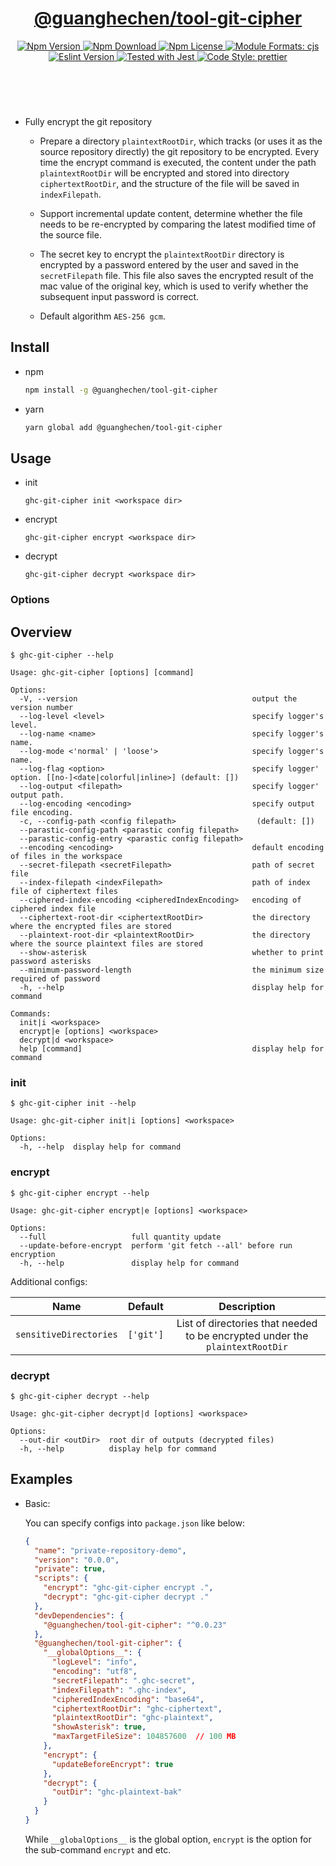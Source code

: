 <header>
  <h1 align="center">
    <a href="https://github.com/guanghechen/guanghechen/tree/main/packages/tool-git-cipher#readme">@guanghechen/tool-git-cipher</a>
  </h1>
  <div align="center">
    <a href="https://www.npmjs.com/package/@guanghechen/tool-git-cipher">
      <img
        alt="Npm Version"
        src="https://img.shields.io/npm/v/@guanghechen/tool-git-cipher.svg"
      />
    </a>
    <a href="https://www.npmjs.com/package/@guanghechen/tool-git-cipher">
      <img
        alt="Npm Download"
        src="https://img.shields.io/npm/dm/@guanghechen/tool-git-cipher.svg"
      />
    </a>
    <a href="https://www.npmjs.com/package/@guanghechen/tool-git-cipher">
      <img
        alt="Npm License"
        src="https://img.shields.io/npm/l/@guanghechen/tool-git-cipher.svg"
      />
    </a>
    <a href="#install">
      <img
        alt="Module Formats: cjs"
        src="https://img.shields.io/badge/module_formats-cjs-green.svg"
      />
    </a>
    <a href="https://github.com/facebook/jest">
      <img
        alt="Eslint Version"
        src="https://img.shields.io/npm/dependency-version/@guanghechen/tool-git-cipher/peer/jest"
      />
    </a>
    <a href="https://github.com/facebook/jest">
      <img
        alt="Tested with Jest"
        src="https://img.shields.io/badge/tested_with-jest-9c465e.svg"
      />
    </a>
    <a href="https://github.com/prettier/prettier">
      <img
        alt="Code Style: prettier"
        src="https://img.shields.io/badge/code_style-prettier-ff69b4.svg?style=flat-square"
      />
    </a>
  </div>
</header>
<br/>


* Fully encrypt the git repository

  - Prepare a directory `plaintextRootDir`, which tracks (or uses it as the 
    source repository directly) the git repository to be encrypted. Every time
    the encrypt command is executed, the content under the path `plaintextRootDir`
    will be encrypted and stored into directory `ciphertextRootDir`, and the
    structure of the file will be saved in `indexFilepath`.

  - Support incremental update content, determine whether the file needs to be
    re-encrypted by comparing the latest modified time of the source file.

  - The secret key to encrypt the `plaintextRootDir` directory is encrypted by
    a password entered by the user and saved in the `secretFilepath` file. This
    file also saves the encrypted result of the mac value of the original key,
    which is used to verify whether the subsequent input password is correct.

  - Default algorithm `AES-256 gcm`.


## Install

* npm

  ```bash
  npm install -g @guanghechen/tool-git-cipher
  ```

* yarn

  ```bash
  yarn global add @guanghechen/tool-git-cipher
  ```

## Usage

* init
  ```shell
  ghc-git-cipher init <workspace dir>
  ```

* encrypt
  ```shell
  ghc-git-cipher encrypt <workspace dir>
  ```

* decrypt
  ```shell
  ghc-git-cipher decrypt <workspace dir>
  ```

### Options

## Overview

```shell
$ ghc-git-cipher --help

Usage: ghc-git-cipher [options] [command]

Options:
  -V, --version                                       output the version number
  --log-level <level>                                 specify logger's level.
  --log-name <name>                                   specify logger's name.
  --log-mode <'normal' | 'loose'>                     specify logger's name.
  --log-flag <option>                                 specify logger' option. [[no-]<date|colorful|inline>] (default: [])
  --log-output <filepath>                             specify logger' output path.
  --log-encoding <encoding>                           specify output file encoding.
  -c, --config-path <config filepath>                  (default: [])
  --parastic-config-path <parastic config filepath>
  --parastic-config-entry <parastic config filepath>
  --encoding <encoding>                               default encoding of files in the workspace
  --secret-filepath <secretFilepath>                  path of secret file
  --index-filepath <indexFilepath>                    path of index file of ciphertext files
  --ciphered-index-encoding <cipheredIndexEncoding>   encoding of ciphered index file
  --ciphertext-root-dir <ciphertextRootDir>           the directory where the encrypted files are stored
  --plaintext-root-dir <plaintextRootDir>             the directory where the source plaintext files are stored
  --show-asterisk                                     whether to print password asterisks
  --minimum-password-length                           the minimum size required of password
  -h, --help                                          display help for command

Commands:
  init|i <workspace>
  encrypt|e [options] <workspace>
  decrypt|d <workspace>
  help [command]                                      display help for command
```

### init

```shell
$ ghc-git-cipher init --help

Usage: ghc-git-cipher init|i [options] <workspace>

Options:
  -h, --help  display help for command
```

### encrypt

```shell
$ ghc-git-cipher encrypt --help

Usage: ghc-git-cipher encrypt|e [options] <workspace>

Options:
  --full                   full quantity update
  --update-before-encrypt  perform 'git fetch --all' before run encryption
  -h, --help               display help for command
```

Additional configs:

Name                    | Default   | Description
:----------------------:|:---------:|:----------------------:
`sensitiveDirectories`  | `['git']` | List of directories that needed to be encrypted under the `plaintextRootDir`

### decrypt

```shell
$ ghc-git-cipher decrypt --help

Usage: ghc-git-cipher decrypt|d [options] <workspace>

Options:
  --out-dir <outDir>  root dir of outputs (decrypted files)
  -h, --help          display help for command
```


## Examples

* Basic:

  You can specify configs into `package.json` like below:

  ```json
  {
    "name": "private-repository-demo",
    "version": "0.0.0",
    "private": true,
    "scripts": {
      "encrypt": "ghc-git-cipher encrypt .",
      "decrypt": "ghc-git-cipher decrypt ."
    },
    "devDependencies": {
      "@guanghechen/tool-git-cipher": "^0.0.23"
    },
    "@guanghechen/tool-git-cipher": {
      "__globalOptions__": {
        "logLevel": "info",
        "encoding": "utf8",
        "secretFilepath": ".ghc-secret",
        "indexFilepath": ".ghc-index",
        "cipheredIndexEncoding": "base64",
        "ciphertextRootDir": "ghc-ciphertext",
        "plaintextRootDir": "ghc-plaintext",
        "showAsterisk": true,
        "maxTargetFileSize": 104857600  // 100 MB
      },
      "encrypt": {
        "updateBeforeEncrypt": true
      },
      "decrypt": {
        "outDir": "ghc-plaintext-bak"
      }
    }
  }
  ```

  While `__globalOptions__` is the global option, `encrypt` is the option for
  the sub-command `encrypt` and etc.


[homepage]: https://github.com/guanghechen/guanghechen/tree/main/packages/tool-git-cipher#readme
